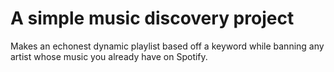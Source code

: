 # A simple music discovery project

Makes an echonest dynamic playlist based off a keyword while banning any artist whose music you already have on Spotify.
